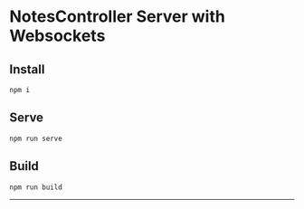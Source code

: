 # NotesController Server with Websockets

## Install
`npm i`
## Serve
`npm run serve`
## Build
`npm run build`

---
